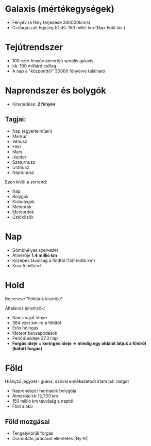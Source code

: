 # Galaxis (mértékegységek)
- Fényév (a fény terjedése 300000km/s)
- Csillagászati Egység (CsE): 150 millió km (Nap-Föld táv.)

# Tejútrendszer
- 100 ezer fényév átmérőjű spirális galaxis.
- kb. 100 milliárd csillag
- A nap a "központtól" 30000 fényévre található

# Naprendszer és bolygók
- Kiterjedése: **2 fényév**

## Tagjai:
- Nap (egyértelműen)
- Merkúr
- Vénusz
- Föld
- Mars
- Jupiter
- Szaturnusz
- Uránusz
- Neptunusz

Ezen kívül a sorrend:
- Nap
- Bolygók
- Kisbolygók
- Meteorok
- Meteoritok
- Üstökösök


# Nap
- Gömbhélyas szerkezet
- Átmérője **1.4 millió km**
- Közepes távolság a földtől (150 millió km)
- Kora 5 milliárd

# Hold
Beceneve "Földünk kísérője"

Általános jellemzők:
- Nincs saját fénye
- 384 ezer km-re a földtől
- Erős hőingás
- Meteor becsapódások
- Periódusideje 27.3 nap
- **Forgás ideje = keringés ideje -> mindig egy oldalát látjuk a földről (kötött forgás)**

# Föld
Hiányzó jegyzet i guess, szóval emlékezetből írtam pár dolgot
- Naprendszer harmadik bolygója
- Átmérője kb 12,700 km
- 150 millió km távolság a naptól
- Föld alakú

## Föld mozgásai
- Tengelykörüli forgás
- Óramutató járásával ellentétes (Ny-K)
